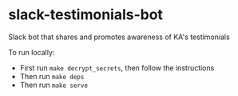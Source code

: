 # slack-testimonials-bot
Slack bot that shares and promotes awareness of KA's testimonials

To run locally:
* First run `make decrypt_secrets`, then follow the instructions
* Then run `make deps`
* Then run `make serve`
